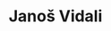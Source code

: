 ---
SICRIS: '30920'
draft: false
fixName: janoš_vidali
lab: Laboratorij za kriptografijo in računalniško varnost
labPos: Član laboratorija
location: null
mailInfo: janos.vidali@fri.uni-lj.si
officeHours: null
profName: asist. dr. Janoš Vidali
profTitle: Zunanji sodelavec
telephoneInfo: null
title: Janoš Vidali
---